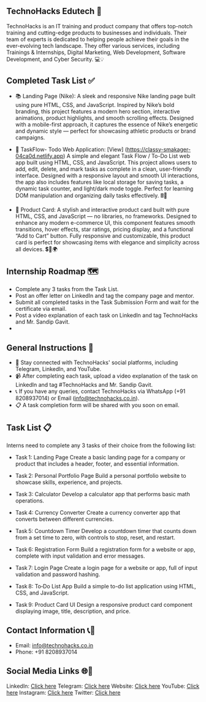 ## TechnoHacks Edutech 🚀
TechnoHacks is an IT training and product company that offers top-notch training and cutting-edge products to businesses and individuals. Their team of experts is dedicated to helping people achieve their goals in the ever-evolving tech landscape. They offer various services, including Trainings & Internships, Digital Marketing, Web Development, Software Development, and Cyber Security. 💻💡

## Completed Task List ✅

- 📚 Landing Page (Nike): 
A sleek and responsive Nike landing page built using pure HTML, CSS, and JavaScript. Inspired by Nike’s bold branding, this project features a modern hero section, interactive animations, product highlights, and smooth scrolling effects. Designed with a mobile-first approach, it captures the essence of Nike’s energetic and dynamic style — perfect for showcasing athletic products or brand campaigns.

- 🧮 TaskFlow- Todo Web Application: [View] (https://classy-smakager-04ca0d.netlify.app)
A simple and elegant Task Flow / To-Do List web app built using HTML, CSS, and JavaScript. This project allows users to add, edit, delete, and mark tasks as complete in a clean, user-friendly interface. Designed with a responsive layout and smooth UI interactions, the app also includes features like local storage for saving tasks, a dynamic task counter, and light/dark mode toggle. Perfect for learning DOM manipulation and organizing daily tasks effectively. 🖩🔢

- 💱 Product Card: 
A stylish and interactive product card built with pure HTML, CSS, and JavaScript — no libraries, no frameworks. Designed to enhance any modern e-commerce UI, this component features smooth transitions, hover effects, star ratings, pricing display, and a functional “Add to Cart” button. Fully responsive and customizable, this product card is perfect for showcasing items with elegance and simplicity across all devices. 💲🔄🌍

## Internship Roadmap 🗺️

- Complete any 3 tasks from the Task List.
- Post an offer letter on LinkedIn and tag the company page and mentor.
- Submit all completed tasks in the Task Submission Form and wait for the certificate via email.
- Post a video explanation of each task on LinkedIn and tag TechnoHacks and Mr. Sandip Gavit.
- 
## General Instructions 📝

- 🔗 Stay connected with TechnoHacks' social platforms, including Telegram, LinkedIn, and YouTube.
- 📹 After completing each task, upload a video explanation of the task on LinkedIn and tag #TechnoHacks and Mr. Sandip Gavit.
- 📞 If you have any queries, contact TechnoHacks via WhatsApp (+91 8208937014) or Email (info@technohacks.co.in).
- 📋 A task completion form will be shared with you soon on email.

## Task List 📋

Interns need to complete any 3 tasks of their choice from the following list:

- Task 1: Landing Page
Create a basic landing page for a company or product that includes a header, footer, and essential information.

- Task 2: Personal Portfolio Page
Build a personal portfolio website to showcase skills, experience, and projects.

- Task 3: Calculator
Develop a calculator app that performs basic math operations.

- Task 4: Currency Converter
Create a currency converter app that converts between different currencies.

- Task 5: Countdown Timer
Develop a countdown timer that counts down from a set time to zero, with controls to stop, reset, and restart.

- Task 6: Registration Form
Build a registration form for a website or app, complete with input validation and error messages.

- Task 7: Login Page
Create a login page for a website or app, full of input validation and password hashing.

- Task 8: To‑Do List App
Build a simple to-do list application using HTML, CSS, and JavaScript.

- Task 9: Product Card UI
Design a responsive product card component displaying image, title, description, and price.

## Contact Information 📞📧

- Email: info@technohacks.co.in
- Phone: +91 8208937014
  
## Social Media Links 🌐📱

LinkedIn: [Click here](https://www.linkedin.com/company/technohacks-edutech/)
Telegram: [Click here](https://telegram.me/TechnoHacksofficial)
Website: [Click here](https://technohacks.co.in/)
YouTube: [Click here](https://www.youtube.com/channel/UCwuh25VS9J9ApJ7Yomw_Lqw)
Instagram: [Click here](https://www.instagram.com/technohacks.co.in/)
Twitter: [Click here](https://twitter.com/technohacksedu)
